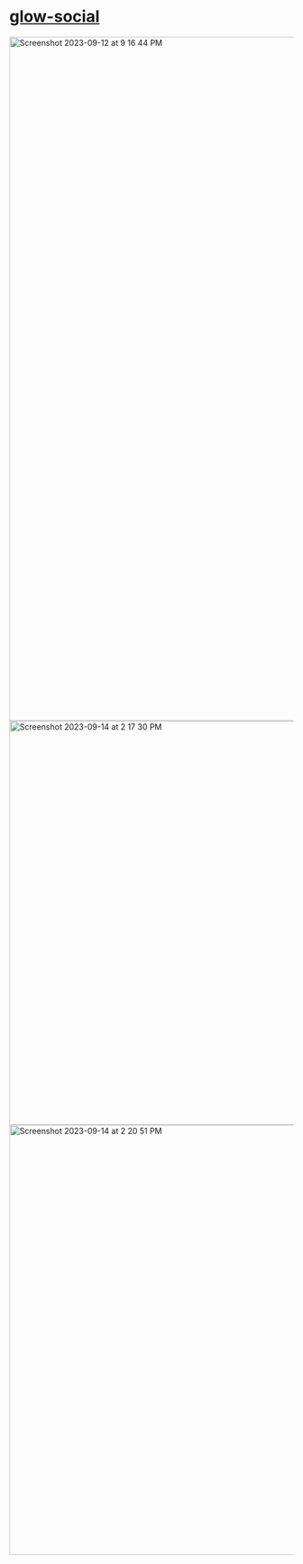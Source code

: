 # <a href="https://glow.jessejesse.com">glow-social
<img width="1212" alt="Screenshot 2023-09-12 at 9 16 44 PM" src="https://github.com/sudo-self/glow-social/assets/119916323/7d7100d3-80d7-46e1-9f35-7ac479c87fbd">
<img width="716" alt="Screenshot 2023-09-14 at 2 17 30 PM" src="https://github.com/sudo-self/glow-social/assets/119916323/5f998968-6b86-4f7e-b7f8-bfc1d26bc117">
<img width="762" alt="Screenshot 2023-09-14 at 2 20 51 PM" src="https://github.com/sudo-self/glow-social/assets/119916323/420002f7-fc72-47a9-a5de-e52a9bb2b2e8">
